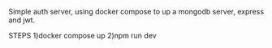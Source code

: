 Simple auth server, using docker compose to up a mongodb server, express and jwt.

STEPS
1)docker compose up
2)npm run dev
